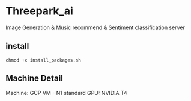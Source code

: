 # Threepark_ai

Image Generation & Music recommend & Sentiment classification server 

## install

    chmod +x install_packages.sh

## Machine Detail

Machine: GCP VM - N1 standard
GPU: NVIDIA T4

